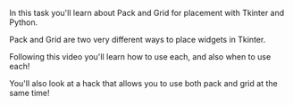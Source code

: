 In this task you'll learn about Pack and Grid for placement with Tkinter and Python.

Pack and Grid are two very different ways to place widgets in Tkinter.

Following this video you'll learn how to use each, and also when to use each!

You'll also look at a hack that allows you to use both pack and grid at the same time!
